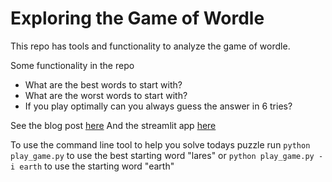 # Exploring the Game of Wordle

This repo has tools and functionality to analyze the game of wordle.

Some functionality in the repo
- What are the best words to start with?
- What are the worst words to start with?
- If you play optimally can you always guess the answer in 6 tries?

See the blog post [here]()
And the streamlit app [here]()

To use the command line tool to help you solve todays puzzle run
`python play_game.py` to use the best starting word "lares"
or `python play_game.py -i earth` to use the starting word "earth"